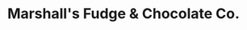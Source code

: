 ---
title: "Marshall's Fudge & Chocolate Co."
url: /mackinaw-city/marshalls-fudge-and-chocolate-co/
shop: confectionery
---